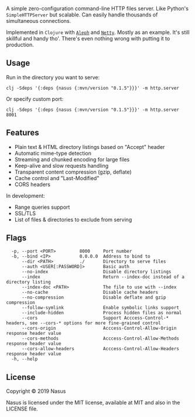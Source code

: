 A simple zero-configuration command-line HTTP files server. Like Python's `SimpleHTTPServer` but scalable. Сan easily handle thousands of simultaneous connections.

Implemented in `Clojure` with [`Aleph`](https://github.com/ztellman/aleph) and [`Netty`](https://github.com/netty/netty). Mostly as an example. It's still skillful and handy tho'. There's even nothing wrong with putting it to production.

## Usage

Run in the directory you want to serve:

```shell
clj -Sdeps '{:deps {nasus {:mvn/version "0.1.5"}}}' -m http.server
```

Or specify custom port:

```shell
clj -Sdeps '{:deps {nasus {:mvn/version "0.1.5"}}}' -m http.server 8001
```

## Features

* Plain text & HTML directory listings based on "Accept" header
* Automatic mime-type detection
* Streaming and chunked encoding for large files
* Keep-alive and slow requests handling
* Transparent content compression (gzip, deflate)
* Cache control and "Last-Modified"
* CORS headers

In development:

* Range queries support
* SSL/TLS
* List of files & directories to exclude from serving

## Flags

```
  -p, --port <PORT>         8000     Port number
  -b, --bind <IP>           0.0.0.0  Address to bind to
      --dir <PATH>          ./       Directory to serve files
      --auth <USER[:PASSWORD]>       Basic auth
      --no-index                     Disable directory listings
      --index                        Return --index-doc instead of a directory listing
      --index-doc <PATH>             The file to use with --index
      --no-cache                     Disable cache headers
      --no-compression               Disable deflate and gzip compression
      --follow-symlink               Enable symbolic links support
      --include-hidden               Process hidden files as normal
      --cors                         Support Acccess-Control-* headers, see --cors-* options for more fine-grained control
      --cors-origin                  Acccess-Control-Allow-Origin response header value
      --cors-methods                 Acccess-Control-Allow-Methods response header value
      --cors-allow-headers           Acccess-Control-Allow-Headers response header value
  -h, --help
```

## License

Copyright © 2019 Nasus

Nasus is licensed under the MIT license, available at MIT and also in the LICENSE file.

